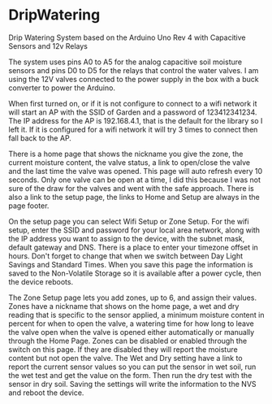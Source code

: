 # DripWatering
Drip Watering System based on the Arduino Uno Rev 4 with Capacitive Sensors and 12v Relays

The system uses pins A0 to A5 for the analog capacitive soil moisture sensors and pins D0 to D5 for the relays that control the water valves. I am using the 12V valves connected to the power supply in the box with a buck converter to power the Arduino.

When first turned on, or if it is not configure to connect to a wifi network it will start an AP with the SSID of Garden and a password of 123412341234. The IP address for the AP is 192.168.4.1, that is the default for the library so I left it. If it is configured for a wifi network it will try 3 times to connect then fall back to the AP.

There is a home page that shows the nickname you give the zone, the current moisture content, the valve status, a link to open/close the valve and the last time the valve was opened. This page will auto refresh every 10 seconds.  Only one valve can be open at a time, I did this because I was not sure of the draw for the valves and went with the safe approach. There is also a link to the setup page, the links to Home and Setup are always in the page footer.

On the setup page you can select Wifi Setup or Zone Setup. For the wifi setup, enter the SSID and password for your local area network, along with the IP address you want to assign to the device, with the subnet mask, default gateway and DNS. There is a place to enter your timezone offset in hours. Don't forget to change that when we switch between Day Light Savings and Standard Times. When you save this page the information is saved to the Non-Volatile Storage so it is available after a power cycle, then the device reboots.

The Zone Setup page lets you add zones, up to 6, and assign their values. Zones have a nickname that shows on the home page, a wet and dry reading that is specific to the sensor applied, a minimum moisture content in percent for when to open the valve, a watering time for how long to leave the valve open when the valve is opened either automatically or manually through the Home Page. Zones can be disabled or enabled through the switch on this page. If they are disabled they will report the moisture content but not open the valve.
The Wet and Dry setting have a link to report the current sensor values so you can put the sensor in wet soil, run the wet test and get the value on the form. Then run the dry test with the sensor in dry soil. Saving the settings will write the information to the NVS and reboot the device.




